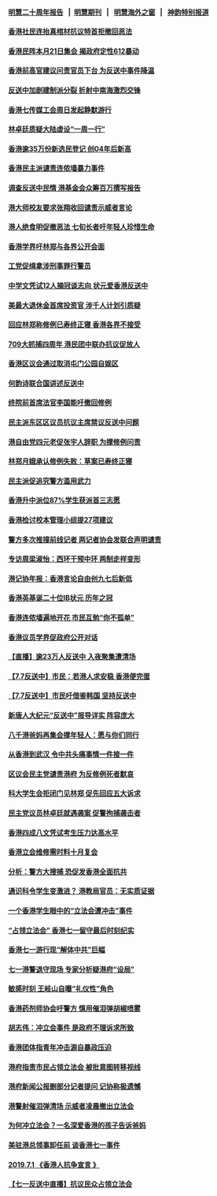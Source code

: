 #### [明慧二十周年报告](https://github.com/gfw-breaker/mh-reports/blob/master/README.md?t=07130137) &nbsp;&nbsp;|&nbsp;&nbsp;[明慧期刊](https://github.com/gfw-breaker/mh-qikan) &nbsp;&nbsp;|&nbsp;&nbsp; [明慧海外之窗](https://github.com/gfw-breaker/mh-news/blob/master/README.md?t=07130137) &nbsp;&nbsp;|&nbsp;&nbsp; [神韵特别报道](https://github.com/gfw-breaker/mh-news/blob/master/shenyun.md?t=07130137) 

#### [香港社民连抬真棺材抗议特首拒撤回恶法](../pages/nsc415/n11380988.md?t=07130137) 

#### [香港民阵本月21日集会 揭政府定性612暴动](../pages/nsc415/n11380922.md?t=07130137) 

#### [香港前高官建议问责官员下台 为反送中事件降温](../pages/nsc415/n11380909.md?t=07130137) 

#### [反送中加剧建制派分裂 折射中南海激烈交锋](../pages/nsc415/n11379563.md?t=07130137) 

#### [香港七传媒工会周日发起静默游行](../pages/nsc415/n11379663.md?t=07130137) 

#### [林卓廷质疑大陆虚设“一周一行”](../pages/nsc415/n11379636.md?t=07130137) 

#### [香港逾35万份新选民登记 创04年后新高](../pages/nsc415/n11379644.md?t=07130137) 

#### [香港民主派谴责连侬墙暴力事件](../pages/nsc415/n11379585.md?t=07130137) 

#### [调查反送中民情 港基金会众筹百万撰写报告](../pages/nsc415/n11377136.md?t=07130137) 

#### [港大师校友要求张翔收回谴责示威者言论](../pages/nsc415/n11377186.md?t=07130137) 

#### [港人绝食明促撤恶法 七旬长者吁年轻人珍惜生命](../pages/nsc415/n11377179.md?t=07130137) 

#### [香港学界吁林郑与各界公开会面](../pages/nsc415/n11377167.md?t=07130137) 

#### [工党促缉拿涉刑事罪行警员](../pages/nsc415/n11377168.md?t=07130137) 

#### [中学文凭试12人摘冠谈志向 状元爱香港反送中](../pages/nsc415/n11377080.md?t=07130137) 

#### [美最大退休金首席投资官 涉千人计划引质疑](../pages/nsc415/n11376171.md?t=07130137) 

#### [回应林郑称修例已寿终正寝 香港各界不接受](../pages/nsc415/n11375157.md?t=07130137) 

#### [709大抓捕四周年 港民团中联办抗议促放人](../pages/nsc415/n11375065.md?t=07130137) 

#### [香港区议会通过取消屯门公园自娱区](../pages/nsc415/n11375111.md?t=07130137) 

#### [何韵诗联合国讲述反送中](../pages/nsc415/n11375081.md?t=07130137) 

#### [终院前首席法官李国能吁撤回修例](../pages/nsc415/n11375068.md?t=07130137) 

#### [民主派东区区议员抗议主席禁议反送中问题](../pages/nsc415/n11375049.md?t=07130137) 

#### [港自由党四元老促张宇人辞职 为撑修例问责](../pages/nsc415/n11372820.md?t=07130137) 

#### [林郑月娥承认修例失败：草案已寿终正寝](../pages/nsc415/n11372907.md?t=07130137) 

#### [民主派促追究警方滥用武力](../pages/nsc415/n11372894.md?t=07130137) 

#### [香港升中派位87%学生获派首三志愿](../pages/nsc415/n11372883.md?t=07130137) 

#### [香港检讨校本管理小组提27项建议](../pages/nsc415/n11372871.md?t=07130137) 

#### [警方多次推撞前线记者 两记者协会发联合声明谴责](../pages/nsc415/n11372858.md?t=07130137) 

#### [专访周梁淑怡：西环干预中环 两制走样变形](../pages/nsc415/n11372846.md?t=07130137) 

#### [港记协年报：香港言论自由创九七后新低](../pages/nsc415/n11370692.md?t=07130137) 

#### [香港英基诞二十位IB状元 历年之冠](../pages/nsc415/n11370797.md?t=07130137) 

#### [香港连侬墙遍地开花 市民互勉“你不孤单”](../pages/nsc415/n11370718.md?t=07130137) 

#### [香港议员学界促政府公开对话](../pages/nsc415/n11370691.md?t=07130137) 

#### [【直播】逾23万人反送中 入夜聚集遭清场](../pages/nsc415/n11369475.md?t=07130137) 

#### [【7.7反送中】市民：若港人求安稳 香港便完蛋](../pages/nsc415/n11369855.md?t=07130137) 

#### [【7.7反送中】市民吁借鉴韩国 坚持反送中](../pages/nsc415/n11369747.md?t=07130137) 

#### [新唐人大纪元“反送中”报导详实 阵容庞大](../pages/nsc415/n11368292.md?t=07130137) 

#### [八千港爸妈再集会撑年轻人：愿与你们同行](../pages/nsc415/n11368156.md?t=07130137) 

#### [从香港到武汉 令中共头痛事情一件接一件](../pages/nsc415/n11367558.md?t=07130137) 

#### [区议会民主党谴责港府 为反修例死者默哀](../pages/nsc415/n11365653.md?t=07130137) 

#### [科大学生会拒闭门见林郑 促先回应五大诉求](../pages/nsc415/n11365635.md?t=07130137) 

#### [民主党议员林卓廷就遇袭案 促警拘捕袭击者](../pages/nsc415/n11365608.md?t=07130137) 

#### [香港四成八文凭试考生压力达高水平](../pages/nsc415/n11365596.md?t=07130137) 

#### [香港立会维修需时料十月复会](../pages/nsc415/n11365561.md?t=07130137) 

#### [分析：警方大搜捕 恐促发香港全面抗共](../pages/nsc415/n11365445.md?t=07130137) 

#### [通识科令学生变激进？ 港教局官员：无实质证据](../pages/nsc415/n11365518.md?t=07130137) 

#### [一个香港学生眼中的“立法会遭冲击”事件](../pages/nsc415/n11364404.md?t=07130137) 

#### [“占领立法会” 香港七一留守最后时刻纪实](../pages/nsc415/n11363990.md?t=07130137) 

#### [香港七一游行现“解体中共”巨幅](../pages/nsc415/n11363925.md?t=07130137) 

#### [七一港警退守现场 专家分析疑港府“设局”](../pages/nsc415/n11362954.md?t=07130137) 

#### [敏感时刻 王岐山自曝“礼仪性”角色](../pages/nsc415/n11363049.md?t=07130137) 

#### [香港药剂师协会吁警方 慎用催泪弹胡椒喷雾](../pages/nsc415/n11363074.md?t=07130137) 

#### [胡志伟：冲立会事件 是政府不理诉求所致](../pages/nsc415/n11363048.md?t=07130137) 

#### [香港团体指青年冲击源自暴政压迫](../pages/nsc415/n11363018.md?t=07130137) 

#### [港府指责市民占领立法会 被批意图转移视线](../pages/nsc415/n11360691.md?t=07130137) 

#### [港府新闻公报删部分记者提问 记协称极遗憾](../pages/nsc415/n11360705.md?t=07130137) 

#### [港警射催泪弹清场 示威者凌晨撤出立法会](../pages/nsc415/n11360685.md?t=07130137) 

#### [为何冲立法会？一名深爱香港的孩子告诉爸妈](../pages/nsc415/n11359637.md?t=07130137) 

#### [美驻港总领事卸任前 谈香港七一事件](../pages/nsc415/n11360151.md?t=07130137) 

#### [2019.7.1 《香港人抗争宣言 》](../pages/nsc415/n11357901.md?t=07130137) 

#### [【七一反送中直播】抗议民众占领立法会](../pages/nsc415/n11357420.md?t=07130137) 

